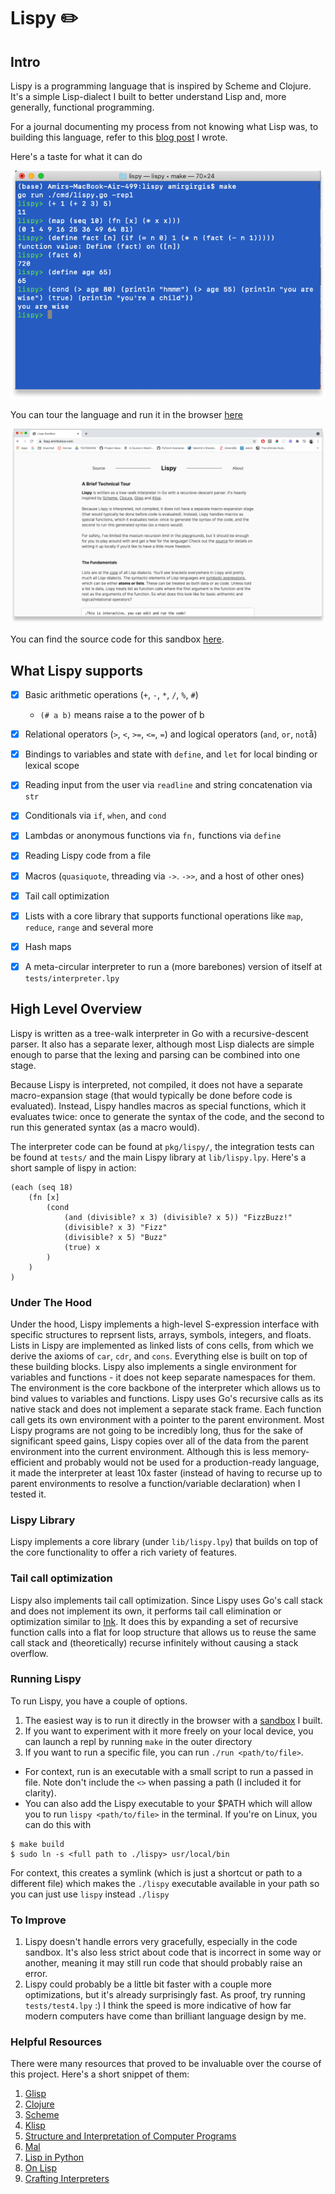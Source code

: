 # Lispy ✏️
## Intro

Lispy is a programming language that is inspired by Scheme and Clojure. It's a simple Lisp-dialect I built to better understand Lisp and, more generally, functional programming.

For a journal documenting my process from not knowing what Lisp was, to building this language, refer to this [blog post](https://amirbolous.com/posts/pl) I wrote.

Here's a taste for what it can do

![example](docs/example.png)

You can tour the language and run it in the browser [here](http://lispy.amirbolous.com/)

![tour](docs/website.png)

You can find the source code for this sandbox [here](https://github.com/amirgamil/lispysandbox).

## What Lispy supports
- [x] Basic arithmetic operations (`+`, `-`, `*`, `/`, `%`, `#`)
    - `(# a b)` means raise a to the power of b
- [x] Relational operators (`>`, `<`, `>=`, `<=`, `=`) and logical operators (`and`, `or`, `not`å)
- [x] Bindings to variables and state with `define`, and `let` for local binding or lexical scope
- [x] Reading input from the user via `readline` and string concatenation via `str`
- [x] Conditionals via `if`, `when`, and `cond`
- [x] Lambdas or anonymous functions via `fn,` functions via `define`
- [x] Reading Lispy code from a file
- [x] Macros (`quasiquote`, threading via `->`. `->>`, and a host of other ones)
- [x] Tail call optimization
- [x] Lists with a core library that supports functional operations like `map`, `reduce`, `range` and several more 
- [x] Hash maps 
- [x] A meta-circular interpreter to run a (more barebones) version of itself at `tests/interpreter.lpy` 


## High Level Overview
Lispy is written as a tree-walk interpreter in Go with a recursive-descent parser. It also has a separate lexer, although most Lisp dialects are simple enough to parse that the lexing and parsing can be combined into one stage.

Because Lispy is interpreted, not compiled, it does not have a separate macro-expansion stage (that would typically be done before code is evaluated). Instead, Lispy handles macros as special functions, which it evaluates twice: once to generate the syntax of the code, and the second to run this generated syntax (as a macro would).

The interpreter code can be found at `pkg/lispy/`, the integration tests can be found at `tests/` and the main Lispy library at `lib/lispy.lpy`. Here's a short sample of lispy in action:

```
(each (seq 18)
    (fn [x] 
        (cond
            (and (divisible? x 3) (divisible? x 5)) "FizzBuzz!"
            (divisible? x 3) "Fizz"
            (divisible? x 5) "Buzz"
            (true) x
        )
    )
)
```


### Under The Hood
Under the hood, Lispy implements a high-level S-expression interface with specific structures to reprsent lists, arrays, symbols, integers, and floats. Lists in Lispy are implemented as linked lists of cons cells, from which we derive the axioms of `car`, `cdr`, and `cons`. Everything else is built on top of these building blocks. Lispy also implements a single environment for variables and functions - it does not keep separate namespaces for them. The environment is the core backbone of the interpreter which allows us to bind values to variables and functions. Lispy uses Go's recursive calls as its native stack and does not implement a separate stack frame. Each function call gets its own environment with a pointer to the parent environment. Most Lispy programs are not going to be incredibly long, thus for the sake of significant speed gains, Lispy copies over all of the data from the parent environment into the current environment. Although this is less memory-efficient and probably would not be used for a production-ready language, it made the interpreter at least 10x faster (instead of having to recurse up to parent environments to resolve a function/variable declaration) when I tested it.

### Lispy Library
Lispy implements a core library (under `lib/lispy.lpy`) that builds on top of the core functionality to offer a rich variety of features.

### Tail call optimization
Lispy also implements tail call optimization. Since Lispy uses Go's call stack and does not implement its own, it performs tail call elimination or optimization similar to [Ink](https://dotink.co/posts/tce/). It does this by expanding a set of recursive function calls into a flat for loop structure that allows us to reuse the same call stack and (theoretically) recurse infinitely without causing a stack overflow.

### Running Lispy
To run Lispy, you have a couple of options.
1. The easiest way is to run it directly in the browser with a [sandbox](http://lispy.amirbolous.com/) I built.  
2. If you want to experiment with it more freely on your local device, you can launch a repl by running `make` in the outer directory
3. If you want to run a specific file, you can run `./run <path/to/file>`. 
- For context, run is an executable with a small
script to run a passed in file. Note don't include the `<>` when passing a path (I included it for clarity).
- You can also add the Lispy executable to your $PATH which will allow you to run `lispy <path/to/file>` in the terminal. If you're on Linux, you can do this with
```
$ make build
$ sudo ln -s <full path to ./lispy> usr/local/bin
```
For context, this creates a symlink (which is just a shortcut or path to a different file) which makes the `./lispy` executable available in your path so you can just use `lispy` instead  `./lispy`

### To Improve
1. Lispy doesn't handle errors very gracefully, especially in the code sandbox. It's also less strict about code that is incorrect in some way or another, meaning it may still run code that should probably raise an error.
2. Lispy could probably be a little bit faster with a couple more optimizations, but it's already surprisingly fast. As proof, try running `tests/test4.lpy` :) I think the speed is more indicative of how far modern computers have come than brilliant language design by me.

### Helpful Resources 
There were many resources that proved to be invaluable over the course of this project. Here's a short snippet of them:
1. [Glisp](https://github.com/zhemao/glisp/)
2. [Clojure](https://clojure.org/) 
3. [Scheme](https://www.scheme.com/tspl4/)
4. [Klisp](https://github.com/thesephist/klisp/tree/main)
5. [Structure and Interpretation of Computer Programs](https://web.mit.edu/alexmv/6.037/sicp.pdf)
6. [Mal](https://github.com/kanaka/mal)
7. [Lisp in Python](http://norvig.com/lispy.html)
8. [On Lisp](https://sep.yimg.com/ty/cdn/paulgraham/onlisp.pdf?t=1595850613&)
9. [Crafting Interpreters](http://craftinginterpreters.com/)
